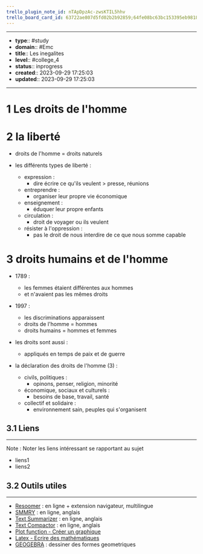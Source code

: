 ```yaml
---
trello_plugin_note_id: nTApDpzAc-zwsKTIL5hhv
trello_board_card_id: 63722ae807d5fd02b2b92859;64fe08bc63bc153395eb9818
---
```




---
- **type**:: #study
- **domain**:: #Emc
- **title**:: Les inegalites
- **level**:: #college_4
- **status**:: inprogress
- **created**:: 2023-09-29 17:25:03
- **updated**:: 2023-09-29 17:25:03
---

# 1	Les droits de l'homme 


# 2	la liberté

-  droits de l'homme = droits naturels

- les différents types de liberté :
	- expression : 
		- dire écrire ce qu'ils veulent > presse, réunions 
	- entreprendre :
		- organiser leur propre vie économique
	- enseignement :
		- éduquer leur propre enfants 
	- circulation :
		- droit de voyager ou ils veulent
	- résister à l'oppression :
		-  pas le droit de nous interdire de ce que nous somme capable

# 3	droits humains et de l'homme

- 1789 :
	- les femmes étaient différentes aux hommes
	- et n'avaient pas les mêmes droits
- 1997 :
	- les discriminations apparaissent
	- droits de l'homme = hommes
	- droits humains = hommes et femmes

- les droits sont aussi :
	- appliqués en temps de paix et de guerre

- la déclaration des droits de l'homme (3) :
	- civils, politiques :
		- opinons, penser, religion, minorité
	- économique, sociaux et culturels :
		- besoins de base, travail, santé
	- collectif et solidaire :
		- environnement sain, peuples qui s'organisent






## 3.1	Liens
---

Note :  Noter les liens intéressant se rapportant au sujet

- liens1
- liens2



## 3.2	Outils utiles
---

-   [Resoomer](https://resoomer.com/fr) : en ligne + extension navigateur, multilingue
-   [SMMRY](https://smmry.com/) : en ligne, anglais
-   [Text Summarizer](http://textsummarization.net/text-summarizer) : en ligne, anglais
-   [Text Compactor](https://www.textcompactor.com/) : en ligne, anglais
- [Plot function - Créer un graphique](https://github.com/leonhma/obsidian-functionplot)
- [Latex - Ecrire des mathématiques](https://fr.wikibooks.org/wiki/LaTeX/%C3%89crire_des_math%C3%A9matiques)
- [GEOGEBRA](https://www.geogebra.org/geometry?lang=fr) : dessiner des formes geometriques 